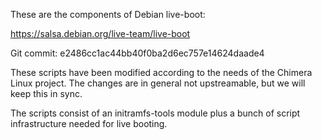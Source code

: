 These are the components of Debian live-boot:

https://salsa.debian.org/live-team/live-boot

Git commit: e2486cc1ac44bb40f0ba2d6ec757e14624daade4

These scripts have been modified according to the needs
of the Chimera Linux project. The changes are in general
not upstreamable, but we will keep this in sync.

The scripts consist of an initramfs-tools module plus
a bunch of script infrastructure needed for live booting.
